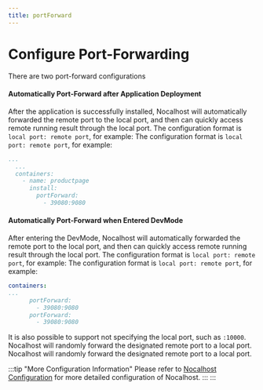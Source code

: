 ```yaml
---
title: portForward
---
```


# Configure Port-Forwarding



There are two port-forward configurations

#### Automatically Port-Forward after Application Deployment

After the application is successfully installed, Nocalhost will automatically forwarded the remote port to the local port, and then can quickly access remote running result through the local port. The configuration format is `local port: remote port`, for example: The configuration format is `local port: remote port`, for example:

```yml {5}
...
  ...
  containers:
    - name: productpage
      install: 
        portForward:   
          - 39080:9080
```

#### Automatically Port-Forward when Entered DevMode

After entering the DevMode,  Nocalhost will automatically forwarded the remote port to the local port, and then can quickly access remote running result through the local port. The configuration format is `local port: remote port`, for example: The configuration format is `local port: remote port`, for example:

```yml {4}
containers:
...
      portForward:
        - 39080:9080
      portForward:
        - 39080:9080
```
It is also possible to support not specifying the local port, such as `:10000`. Nocalhost will randomly forward the designated remote port to a local port. Nocalhost will randomly forward the designated remote port to a local port.

:::tip "More Configuration Information" Please refer to [Nocalhost Configuration](../reference/nh-config) for more detailed configuration of Nocalhost. ::: :::